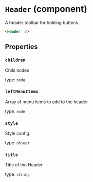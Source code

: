 `Header` (component)
====================

A header toolbar for holding buttons

```xml
<Header  />
```

Properties
----------

### `children`

Child nodes

type: `node`


### `leftMenuItems`

Array of menu items to add to the header

type: `node`



### `style`

Style config.

type: `object`


### `title`

Title of the Header

type: `string`

